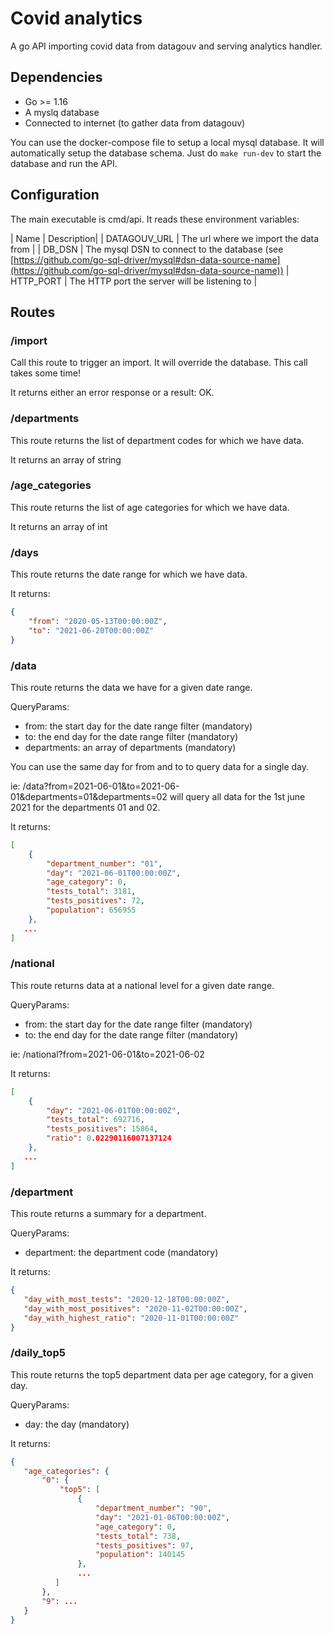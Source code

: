 # Covid analytics

A go API importing covid data from datagouv and serving analytics handler.

## Dependencies

 - Go >= 1.16
 - A myslq database
 - Connected to internet (to gather data from datagouv)
 
You can use the docker-compose file to setup a local mysql database. It will automatically setup the database schema.
Just do `make run-dev` to start the database and run the API.

## Configuration

The main executable is cmd/api. It reads these environment variables:

| Name | Description|
| DATAGOUV_URL | The url where we import the data from |
| DB_DSN | The mysql DSN to connect to the database (see [https://github.com/go-sql-driver/mysql#dsn-data-source-name](https://github.com/go-sql-driver/mysql#dsn-data-source-name))
| HTTP_PORT | The HTTP port the server will be listening to |

## Routes

### /import
Call this route to trigger an import. It will override the database.
This call takes some time!

It returns either an error response or a result: OK.

### /departments

This route returns the list of department codes for which we have data.

It returns an array of string

### /age_categories

This route returns the list of age categories for which we have data.

It returns an array of int

### /days

This route returns the date range for which we have data.

It returns:

```json
{
    "from": "2020-05-13T00:00:00Z",
    "to": "2021-06-20T00:00:00Z"
}
```

### /data

This route returns the data we have for a given date range.

QueryParams:
 - from: the start day for the date range filter (mandatory)
 - to: the end day for the date range filter (mandatory)
 - departments: an array of departments (mandatory)

You can use the same day for from and to to query data for a single day.

ie: /data?from=2021-06-01&to=2021-06-01&departments=01&departments=02 will query all data for the 1st june 2021 for the departments 01 and 02.

It returns:

```json
[
    {
        "department_number": "01",
        "day": "2021-06-01T00:00:00Z",
        "age_category": 0,
        "tests_total": 3181,
        "tests_positives": 72,
        "population": 656955
    },
   ...
]
```

### /national

This route returns data at a national level for a given date range.

QueryParams:
 - from: the start day for the date range filter (mandatory)
 - to: the end day for the date range filter (mandatory)

ie: /national?from=2021-06-01&to=2021-06-02

It returns:

```json
[
    {
        "day": "2021-06-01T00:00:00Z",
        "tests_total": 692716,
        "tests_positives": 15864,
        "ratio": 0.02290116007137124
    },
   ...
]
```


### /department

This route returns a summary for a department.

QueryParams:
 - department: the department code (mandatory)

It returns:
 
 ```json
{
    "day_with_most_tests": "2020-12-18T00:00:00Z",
    "day_with_most_positives": "2020-11-02T00:00:00Z",
    "day_with_highest_ratio": "2020-11-01T00:00:00Z"
}
```

### /daily_top5

This route returns the top5 department data per age category, for a given day.

QueryParams:
 - day: the day (mandatory)
 
 It returns:
 
 ```json
{
    "age_categories": {
        "0": {
            "top5": [
                {
                    "department_number": "90",
                    "day": "2021-01-06T00:00:00Z",
                    "age_category": 0,
                    "tests_total": 738,
                    "tests_positives": 97,
                    "population": 140145
                },
                ...
           ]
        },
        "9": ...
    }
 }
```
